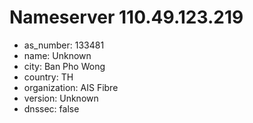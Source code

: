 # Nameserver 110.49.123.219

* as_number: 133481
* name: Unknown
* city: Ban Pho Wong
* country: TH
* organization: AIS Fibre
* version: Unknown
* dnssec: false
